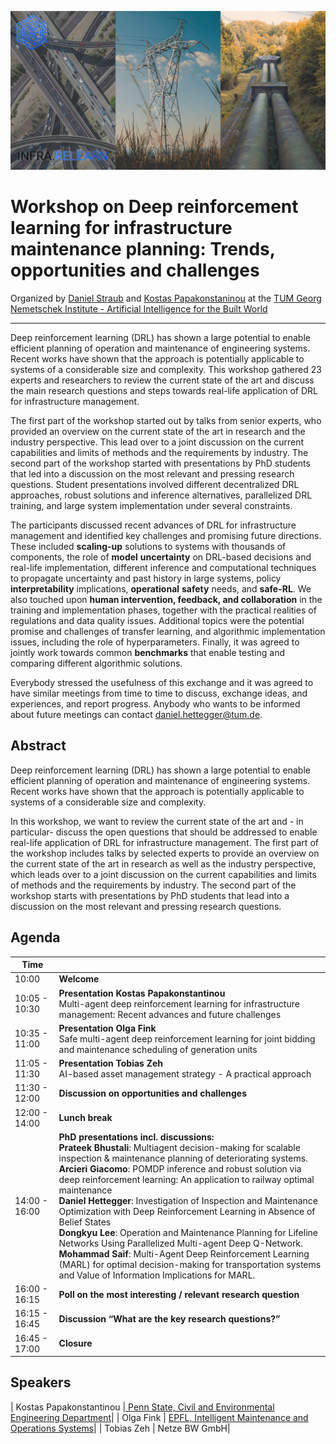 
![Collage of infrastructure](/assets/images/infra-relearn-collage.png)
# Workshop on Deep reinforcement learning for infrastructure maintenance planning: Trends, opportunities and challenges

Organized by [Daniel Straub](https://www.cee.ed.tum.de/era/team/daniel-straub/) and [Kostas Papakonstaninou](https://sites.psu.edu/kpapakon/)
at the [TUM Georg Nemetschek Institute - Artificial Intelligence for the Built World](https://www.mdsi.tum.de/en/gni/home/)

---

Deep reinforcement learning (DRL) has shown a large potential to enable efficient planning of operation and maintenance of engineering systems. Recent works have shown that the approach is potentially applicable to systems of a considerable size and complexity. This workshop gathered 23 experts and researchers to review the current state of the art and discuss the main research questions and steps towards real-life application of DRL for infrastructure management.

The first part of the workshop started out by talks from senior experts, who provided an overview on the current state of the art in research and the industry perspective. This lead over to a joint discussion on the current capabilities and limits of methods and the requirements by industry. The second part of the workshop started with presentations by PhD students that led into a discussion on the most relevant and pressing research questions. Student presentations involved different decentralized DRL approaches, robust solutions and inference alternatives, parallelized DRL training, and large system implementation under several constraints.

The participants discussed recent advances of DRL for infrastructure management and identified key challenges and promising future directions. These included **scaling-up** solutions to systems with thousands of components, the role of **model** **uncertainty** on DRL-based decisions and real-life implementation, different inference and computational techniques to propagate uncertainty and past history in large systems, policy **interpretability** implications, **operational** **safety** needs, and **safe-RL**. We also touched upon **human intervention, feedback, and collaboration** in the training and implementation phases, together with the practical realities of regulations and data quality issues. Additional topics were the potential promise and challenges of transfer learning, and algorithmic implementation issues, including the role of hyperparameters. Finally, it was agreed to jointly work towards common **benchmarks** that enable testing and comparing different algorithmic solutions.

Everybody stressed the usefulness of this exchange and it was agreed to have similar meetings from time to time to discuss, exchange ideas, and experiences, and report progress. Anybody who wants to be informed about future meetings can contact daniel.hettegger@tum.de.


## Abstract

Deep reinforcement learning (DRL) has shown a large potential to enable efficient planning of operation and maintenance of engineering systems. Recent works have shown that the approach is potentially applicable to systems of a considerable size and complexity.  
 
In this workshop, we want to review the current state of the art and - in particular- discuss the open questions that should be addressed to enable real-life application of DRL for infrastructure management. The first part of the workshop includes talks by selected experts to provide an overview on the current state of the art in research as well as the industry perspective, which leads over to a joint discussion on the current capabilities and limits of methods and the requirements by industry. The second part of the workshop starts with presentations by PhD students that lead into a discussion on the most relevant and pressing research questions.

## Agenda

| Time              |     |
| ----------------- | --- |
| 10:00             | **Welcome** |
| 10:05 - 10:30     | **Presentation Kostas Papakonstantinou**<br /> Multi-agent deep reinforcement learning for infrastructure management: Recent advances and future challenges| 
| 10:35 - 11:00     | **Presentation Olga Fink**<br /> Safe multi-agent deep reinforcement learning for joint bidding and maintenance scheduling of generation units | 
| 11:05 - 11:30     | **Presentation Tobias Zeh**<br /> AI-based asset management strategy - A practical approach |
| 11:30 - 12:00     | **Discussion on opportunities and challenges** |
| 12:00 - 14:00     | **Lunch break** |
| 14:00 - 16:00     | **PhD presentations incl. discussions:** <br />   **Prateek Bhustali**: Multiagent decision-making for scalable inspection & maintenance planning of deteriorating systems. <br /> **Arcieri Giacomo**: POMDP inference and robust solution via deep reinforcement learning: An application to railway optimal maintenance <br /> **Daniel Hettegger**: Investigation of Inspection and Maintenance Optimization with Deep Reinforcement Learning in Absence of Belief States <br /> **Dongkyu Lee**: Operation and Maintenance Planning for Lifeline Networks Using Parallelized Multi-agent Deep Q-Network. <br /> **Mohammad Saif**: Multi-Agent Deep Reinforcement Learning (MARL) for optimal decision-making for transportation systems and Value of Information Implications for MARL. |
| 16:00 - 16:15     | **Poll on the most interesting / relevant research question** |
| 16:15 - 16:45     | **Discussion “What are the key research questions?”** |
| 16:45 - 17:00     | **Closure** | 

## Speakers

| Kostas Papakonstantinou |[ Penn State, Civil and Environmental Engineering Department](https://sites.psu.edu/kpapakon/)|
| Olga Fink | [EPFL, Intelligent Maintenance and Operations Systems](https://people.epfl.ch/olga.fink?lang=en)|
| Tobias Zeh | Netze BW GmbH|